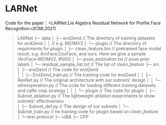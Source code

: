 # LARNet
Code for the paper：&lt;LARNet:Lie Algebra Residual Network for Profile Face Recognition>(ICML2021)

>LARNet
>├─ data
>│    ├─ end2end                                        // The directory of training datasets for end2end
>│    │                                                 //     e.g. MS1MV2
>│    └─ plugin                                         // The directory of requirments for plugin
>│           ├─ clean_feature.bin                       //     pretrained face model result, e.g. ArcFace,CosFace, and ours. Here we give a sample (ArcFace-MS1MV2, \#500)
>│           ├─ pose_estimation.txt                     //     pose prior labels
>│           └─ residual_sample_list.txt                //     The list of *clean_feature*
>├─ src
>│    ├─ end2end                                        // The code for end2end                      
>│    │    ├─ End2end_train.py                          //     The training code for end2end
>│    │    ├─ ResNet.py                                 //     The original architecture with our subnets' design
>│    │    └─ otheroperation.py                         //     The code for loading different training datasets and caffe crop strategy
>│    │
>│    └─ plugin                                         // The code for plugin
>│              ├─ Subnet_ablation.py                   //     The lightweight ablation experiments to show subnets' effectiveness        
>│              ├─ Subnet_def.py                        //     The design of our subnets
>│              └─ Subnet_train.py                      //     he training code for plugin based on *clean_feature*
>│
>└─test protocol
>     ├─ IJBA
>     ├─ CFP
